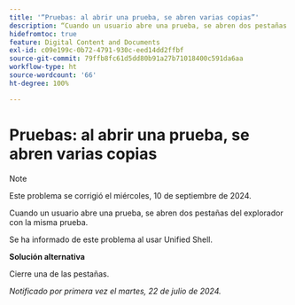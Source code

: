 ```yaml
---
title: '“Pruebas: al abrir una prueba, se abren varias copias”'
description: “Cuando un usuario abre una prueba, se abren dos pestañas del explorador con la misma prueba. '
hidefromtoc: true
feature: Digital Content and Documents
exl-id: c09e199c-0b72-4791-930c-eed14dd2ffbf
source-git-commit: 79ffb8fc61d5dd80b91a27b71018400c591da6aa
workflow-type: ht
source-wordcount: '66'
ht-degree: 100%

---
```


# Pruebas: al abrir una prueba, se abren varias copias

>[!NOTE]
>
>Este problema se corrigió el miércoles, 10 de septiembre de 2024.

Cuando un usuario abre una prueba, se abren dos pestañas del explorador con la misma prueba.

Se ha informado de este problema al usar Unified Shell.

**Solución alternativa**

Cierre una de las pestañas.

_Notificado por primera vez el martes, 22 de julio de 2024._
